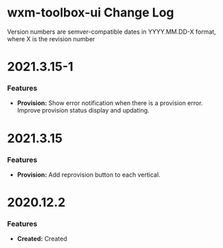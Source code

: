 # wxm-toolbox-ui Change Log

Version numbers are semver-compatible dates in YYYY.MM.DD-X format,
where X is the revision number


# 2021.3.15-1

### Features
* **Provision:** Show error notification when there is a provision error. 
Improve provision status display and updating.


# 2021.3.15

### Features
* **Provision:** Add reprovision button to each vertical.


# 2020.12.2

### Features
* **Created:** Created
